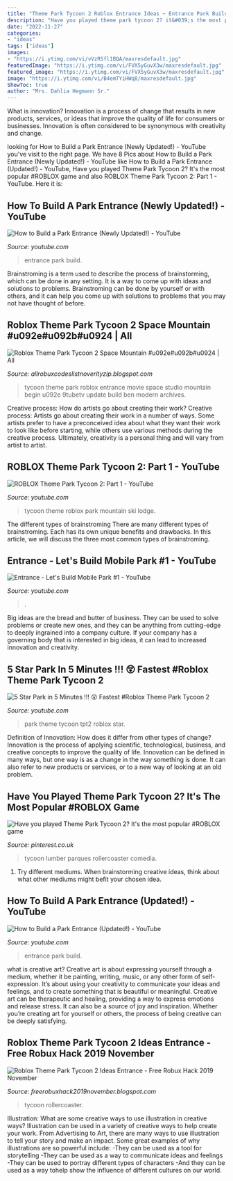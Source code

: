 ```yaml
---
title: "Theme Park Tycoon 2 Roblox Entrance Ideas ~ Entrance Park Build"
description: "Have you played theme park tycoon 2? it&#039;s the most popular #roblox game"
date: "2022-11-27"
categories:
- "ideas"
tags: ["ideas"]
images:
- "https://i.ytimg.com/vi/vVzRSfl1BQA/maxresdefault.jpg"
featuredImage: "https://i.ytimg.com/vi/FVX5yGuvX3w/maxresdefault.jpg"
featured_image: "https://i.ytimg.com/vi/FVX5yGuvX3w/maxresdefault.jpg"
image: "https://i.ytimg.com/vi/B4emTYiHWq8/maxresdefault.jpg"
ShowToc: true
author: "Mrs. Dahlia Hegmann Sr."
---
```



What is innovation?
Innovation is a process of change that results in new products, services, or ideas that improve the quality of life for consumers or businesses. Innovation is often considered to be synonymous with creativity and change.

	

		
looking for How to Build a Park Entrance (Newly Updated!) - YouTube you've visit to the right page. We have 8 Pics about How to Build a Park Entrance (Newly Updated!) - YouTube like How to Build a Park Entrance (Updated!) - YouTube, Have you played Theme Park Tycoon 2? It&#039;s the most popular #ROBLOX game and also ROBLOX Theme Park Tycoon 2: Part 1 - YouTube. Here it is:
		
    
## How To Build A Park Entrance (Newly Updated!) - YouTube

<img loading=lazy src="https://i.ytimg.com/vi/7UKdBTqI6kc/maxresdefault.jpg" onerror="this.onerror=null;this.src='https://tse3.mm.bing.net/th?id=OIP.a2oUyG1KTeY_n1R74JxczAHaEK&amp;pid=15.1';" alt="How to Build a Park Entrance (Newly Updated!) - YouTube">

_Source: youtube.com_

>entrance park build. 

	

Brainstroming is a term used to describe the process of brainstorming, which can be done in any setting. It is a way to come up with ideas and solutions to problems. Brainstroming can be done by yourself or with others, and it can help you come up with solutions to problems that you may not have thought of before.

    
## Roblox Theme Park Tycoon 2 Space Mountain #u092e#u092b#u0924 | All

<img loading=lazy src="https://i.ytimg.com/vi/8ssOxHzIutQ/maxresdefault.jpg" onerror="this.onerror=null;this.src='https://tse2.mm.bing.net/th?id=OIP.zEk-iXq0soHdcN8iFgo2zwHaEK&amp;pid=15.1';" alt="Roblox Theme Park Tycoon 2 Space Mountain #u092e#u092b#u0924 | All">

_Source: allrobuxcodeslistnoverityzip.blogspot.com_

>tycoon theme park roblox entrance movie space studio mountain begin u092e 9tubetv update build ben modern archives. 

	

Creative process: How do artists go about creating their work?
Creative process: Artists go about creating their work in a number of ways. Some artists prefer to have a preconceived idea about what they want their work to look like before starting, while others use various methods during the creative process. Ultimately, creativity is a personal thing and will vary from artist to artist.

    
## ROBLOX Theme Park Tycoon 2: Part 1 - YouTube

<img loading=lazy src="https://i.ytimg.com/vi/B4emTYiHWq8/maxresdefault.jpg" onerror="this.onerror=null;this.src='https://tse1.mm.bing.net/th?id=OIP.T1Rqq043MD-Bp-VZvx9a5wHaEK&amp;pid=15.1';" alt="ROBLOX Theme Park Tycoon 2: Part 1 - YouTube">

_Source: youtube.com_

>tycoon theme roblox park mountain ski lodge. 

	

The different types of brainstroming
There are many different types of brainstroming. Each has its own unique benefits and drawbacks. In this article, we will discuss the three most common types of brainstroming.

    
## Entrance - Let&#039;s Build Mobile Park #1 - YouTube

<img loading=lazy src="https://i.ytimg.com/vi/ERx3bfSgZ1s/maxresdefault.jpg" onerror="this.onerror=null;this.src='https://tse3.mm.bing.net/th?id=OIP.0ho-7stjSqwg3_v9z7kO_gHaEK&amp;pid=15.1';" alt="Entrance - Let&#039;s Build Mobile Park #1 - YouTube">

_Source: youtube.com_

>. 

	

Big ideas are the bread and butter of business. They can be used to solve problems or create new ones, and they can be anything from cutting-edge to deeply ingrained into a company culture. If your company has a governing body that is interested in big ideas, it can lead to increased innovation and creativity.

    
## 5 Star Park In 5 Minutes !!! 😲 Fastest #Roblox Theme Park Tycoon 2

<img loading=lazy src="https://i.ytimg.com/vi/QOcPQH0U3nQ/maxresdefault.jpg" onerror="this.onerror=null;this.src='https://tse4.mm.bing.net/th?id=OIP.ggWGWCrSA-rMIhafmw__egHaEK&amp;pid=15.1';" alt="5 Star Park in 5 Minutes !!! 😲 Fastest #Roblox Theme Park Tycoon 2">

_Source: youtube.com_

>park theme tycoon tpt2 roblox star. 

	

Definition of Innovation: How does it differ from other types of change?
Innovation is the process of applying scientific, technological, business, and creative concepts to improve the quality of life. Innovation can be defined in many ways, but one way is as a change in the way something is done. It can also refer to new products or services, or to a new way of looking at an old problem.

    
## Have You Played Theme Park Tycoon 2? It&#039;s The Most Popular #ROBLOX Game

<img loading=lazy src="https://i.pinimg.com/736x/f9/03/0d/f9030d1532faa03c0c4bb2c04bb8e318.jpg" onerror="this.onerror=null;this.src='https://tse2.mm.bing.net/th?id=OIP.hEGVMiqWnnRC3SVCRCgQ6wHaHa&amp;pid=15.1';" alt="Have you played Theme Park Tycoon 2? It&#039;s the most popular #ROBLOX game">

_Source: pinterest.co.uk_

>tycoon lumber parques rollercoaster comedia. 

	

1. Try different mediums. When brainstorming creative ideas, think about what other mediums might befit your chosen idea.

    
## How To Build A Park Entrance (Updated!) - YouTube

<img loading=lazy src="https://i.ytimg.com/vi/vVzRSfl1BQA/maxresdefault.jpg" onerror="this.onerror=null;this.src='https://tse2.mm.bing.net/th?id=OIP.vUx6MO48BAMkUzZmMNTuSAHaEK&amp;pid=15.1';" alt="How to Build a Park Entrance (Updated!) - YouTube">

_Source: youtube.com_

>entrance park build. 

	

what is creative art?
Creative art is about expressing yourself through a medium, whether it be painting, writing, music, or any other form of self-expression. It’s about using your creativity to communicate your ideas and feelings, and to create something that is beautiful or meaningful.
Creative art can be therapeutic and healing, providing a way to express emotions and release stress. It can also be a source of joy and inspiration. Whether you’re creating art for yourself or others, the process of being creative can be deeply satisfying.

    
## Roblox Theme Park Tycoon 2 Ideas Entrance - Free Robux Hack 2019 November

<img loading=lazy src="https://i.ytimg.com/vi/FVX5yGuvX3w/maxresdefault.jpg" onerror="this.onerror=null;this.src='https://tse4.mm.bing.net/th?id=OIP.3RyjdVQ1fIWtCz_3NAxoHwHaEK&amp;pid=15.1';" alt="Roblox Theme Park Tycoon 2 Ideas Entrance - Free Robux Hack 2019 November">

_Source: freerobuxhack2019november.blogspot.com_

>tycoon rollercoaster. 

	

Illustration: What are some creative ways to use illustration in creative ways?
Illustration can be used in a variety of creative ways to help create your work. From Advertising to Art, there are many ways to use illustration to tell your story and make an impact. Some great examples of why illustrations are so powerful include: 
-They can be used as a tool for storytelling 
-They can be used as a way to communicate ideas and feelings 
-They can be used to portray different types of characters 
-And they can be used as a way tohelp show the influence of different cultures on our world.

